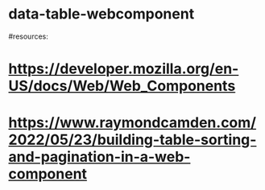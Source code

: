 # data-table-webcomponent

#resources:
# https://developer.mozilla.org/en-US/docs/Web/Web_Components
# https://www.raymondcamden.com/2022/05/23/building-table-sorting-and-pagination-in-a-web-component 
